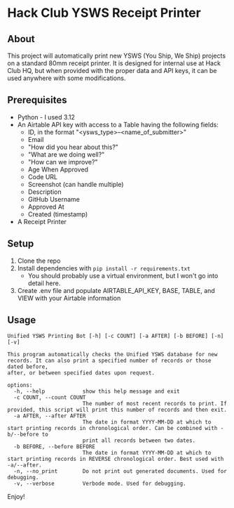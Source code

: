 # Hack Club YSWS Receipt Printer

## About
This project will automatically print new YSWS (You Ship, We Ship) projects on a standard 80mm receipt printer. It is designed for internal use at Hack Club HQ, but when provided with the proper data and API keys, it can be used anywhere with some modifications.

## Prerequisites
* Python - I used 3.12
* An Airtable API key with access to a Table having the following fields:
    * ID, in the format "<ysws_type>–<name_of_submitter>"
    * Email
    * "How did you hear about this?"
    * "What are we doing well?"
    * "How can we improve?"
    * Age When Approved
    * Code URL
    * Screenshot (can handle multiple)
    * Description
    * GitHub Username
    * Approved At
    * Created (timestamp)
* A Receipt Printer


## Setup
1. Clone the repo
2. Install dependencies with `pip install -r requirements.txt`
    * You should probably use a virtual environment, but I won't go into detail here.
3. Create .env file and populate AIRTABLE_API_KEY, BASE, TABLE, and VIEW with your Airtable information

## Usage
```
Unified YSWS Printing Bot [-h] [-c COUNT] [-a AFTER] [-b BEFORE] [-n] [-v]

This program automatically checks the Unified YSWS database for new records. It can also print a specified number of records or those dated before,
after, or between specified dates upon request.

options:
  -h, --help            show this help message and exit
  -c COUNT, --count COUNT
                        The number of most recent records to print. If provided, this script will print this number of records and then exit.
  -a AFTER, --after AFTER
                        The date in format YYYY-MM-DD at which to start printing records in chronological order. Can be combined with -b/--before to
                        print all records between two dates.
  -b BEFORE, --before BEFORE
                        The date in format YYYY-MM-DD at which to start printing records in REVERSE chronological order. Best used with -a/--after.
  -n, --no_print        Do not print out generated documents. Used for debugging.
  -v, --verbose         Verbode mode. Used for debugging.
```

Enjoy!
